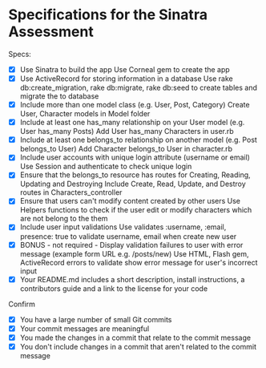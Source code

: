 # Specifications for the Sinatra Assessment

Specs:
- [x] Use Sinatra to build the app
      Use Corneal gem to create the app
- [x] Use ActiveRecord for storing information in a database
      Use rake db:create_migration, rake db:migrate, rake db:seed to create tables and migrate the to database
- [x] Include more than one model class (e.g. User, Post, Category)
      Create User, Character models in Model folder
- [x] Include at least one has_many relationship on your User model (e.g. User has_many Posts)
      Add User has_many Characters in user.rb
- [x] Include at least one belongs_to relationship on another model (e.g. Post belongs_to User)
      Add Character belongs_to User in character.rb
- [x] Include user accounts with unique login attribute (username or email)
      Use Session and authenticate to check unique login 
- [x] Ensure that the belongs_to resource has routes for Creating, Reading, Updating and Destroying
      Include Create, Read, Update, and Destroy routes in Characters_controller
- [x] Ensure that users can't modify content created by other users
      Use Helpers functions to check if the user edit or modify characters which are not belong to the them
- [x] Include user input validations
       Use validates :username, :email, presence: true to validate username, email when create new user
- [x] BONUS - not required - Display validation failures to user with error message (example form URL e.g. /posts/new)
      Use HTML, Flash gem, ActiveRecord errors to validate show error message for user's incorrect input
- [x] Your README.md includes a short description, install instructions, a contributors guide and a link to the license for your code

Confirm
- [x] You have a large number of small Git commits
- [x] Your commit messages are meaningful
- [x] You made the changes in a commit that relate to the commit message
- [x] You don't include changes in a commit that aren't related to the commit message
